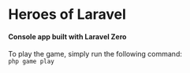 # Heroes of Laravel

#### Console app built with Laravel Zero

To play the game, simply run the following command: <br/>
`php game play`
